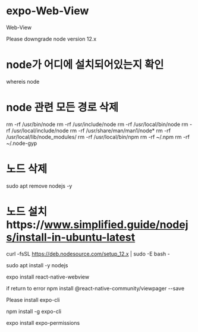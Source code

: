 # expo-Web-View
Web-View

Please downgrade node version 12.x

# node가 어디에 설치되어있는지 확인
whereis node

# node 관련 모든 경로 삭제
rm -rf /usr/bin/node
rm -rf /usr/include/node
rm -rf /usr/local/bin/node
rm -rf /usr/local/include/node
rm -rf /usr/share/man/man1/node*
rm -rf /usr/local/lib/node_modules/
rm -rf /usr/local/bin/npm
rm -rf ~/.npm
rm -rf ~/.node-gyp

# 노드 삭제
sudo apt remove nodejs -y

# 노드 설치https://www.simplified.guide/nodejs/install-in-ubuntu-latest
curl -fsSL https://deb.nodesource.com/setup_12.x | sudo -E bash -


sudo apt install -y nodejs


expo install react-native-webview

if return to error
npm install @react-native-community/viewpager --save

Please install expo-cli


npm install -g expo-cli


expo install expo-permissions
